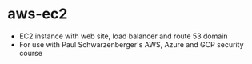 # aws-ec2
* EC2 instance with web site, load balancer and route 53 domain
* For use with Paul Schwarzenberger's AWS, Azure and GCP security course
